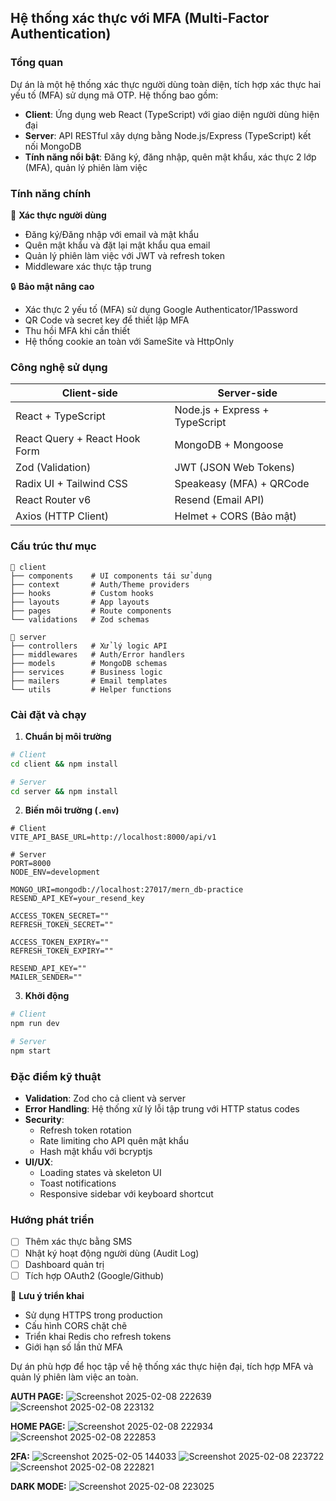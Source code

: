
## Hệ thống xác thực với MFA (Multi-Factor Authentication)

### Tổng quan
Dự án là một hệ thống xác thực người dùng toàn diện, tích hợp xác thực hai yếu tố (MFA) sử dụng mã OTP. Hệ thống bao gồm:
- **Client**: Ứng dụng web React (TypeScript) với giao diện người dùng hiện đại
- **Server**: API RESTful xây dựng bằng Node.js/Express (TypeScript) kết nối MongoDB
- **Tính năng nổi bật**: Đăng ký, đăng nhập, quên mật khẩu, xác thực 2 lớp (MFA), quản lý phiên làm việc

### Tính năng chính
🔐 **Xác thực người dùng**
- Đăng ký/Đăng nhập với email và mật khẩu
- Quên mật khẩu và đặt lại mật khẩu qua email
- Quản lý phiên làm việc với JWT và refresh token
- Middleware xác thực tập trung

🔒 **Bảo mật nâng cao**
- Xác thực 2 yếu tố (MFA) sử dụng Google Authenticator/1Password
- QR Code và secret key để thiết lập MFA
- Thu hồi MFA khi cần thiết
- Hệ thống cookie an toàn với SameSite và HttpOnly

### Công nghệ sử dụng
| Client-side                     | Server-side                     |
|---------------------------------|---------------------------------|
| React + TypeScript              | Node.js + Express + TypeScript  |
| React Query + React Hook Form   | MongoDB + Mongoose              |
| Zod (Validation)                | JWT (JSON Web Tokens)           |
| Radix UI + Tailwind CSS         | Speakeasy (MFA) + QRCode        |
| React Router v6                 | Resend (Email API)              |
| Axios (HTTP Client)             | Helmet + CORS (Bảo mật)         |

### Cấu trúc thư mục
```
📁 client
├── components    # UI components tái sử dụng
├── context       # Auth/Theme providers
├── hooks         # Custom hooks
├── layouts       # App layouts
├── pages         # Route components
└── validations   # Zod schemas

📁 server
├── controllers   # Xử lý logic API
├── middlewares   # Auth/Error handlers
├── models        # MongoDB schemas
├── services      # Business logic
├── mailers       # Email templates
└── utils         # Helper functions
```

### Cài đặt và chạy
1. **Chuẩn bị môi trường**
```bash
# Client
cd client && npm install

# Server
cd server && npm install
```

2. **Biến môi trường (`.env`)**
```env
# Client
VITE_API_BASE_URL=http://localhost:8000/api/v1

# Server
PORT=8000
NODE_ENV=development

MONGO_URI=mongodb://localhost:27017/mern_db-practice
RESEND_API_KEY=your_resend_key

ACCESS_TOKEN_SECRET=""
REFRESH_TOKEN_SECRET=""

ACCESS_TOKEN_EXPIRY=""
REFRESH_TOKEN_EXPIRY=""

RESEND_API_KEY=""
MAILER_SENDER=""
```

3. **Khởi động**
```bash
# Client
npm run dev

# Server
npm start
```

### Đặc điểm kỹ thuật
- **Validation**: Zod cho cả client và server
- **Error Handling**: Hệ thống xử lý lỗi tập trung với HTTP status codes
- **Security**: 
  - Refresh token rotation
  - Rate limiting cho API quên mật khẩu
  - Hash mật khẩu với bcryptjs
- **UI/UX**: 
  - Loading states và skeleton UI
  - Toast notifications
  - Responsive sidebar với keyboard shortcut

### Hướng phát triển
- [ ] Thêm xác thực bằng SMS
- [ ] Nhật ký hoạt động người dùng (Audit Log)
- [ ] Dashboard quản trị
- [ ] Tích hợp OAuth2 (Google/Github)

📌 **Lưu ý triển khai**
- Sử dụng HTTPS trong production
- Cấu hình CORS chặt chẽ
- Triển khai Redis cho refresh tokens
- Giới hạn số lần thử MFA

Dự án phù hợp để học tập về hệ thống xác thực hiện đại, tích hợp MFA và quản lý phiên làm việc an toàn.

**AUTH PAGE:**
![Screenshot 2025-02-08 222639](https://github.com/user-attachments/assets/cb40dd63-90d8-4a77-8f3c-937e734cfaf2)
![Screenshot 2025-02-08 223132](https://github.com/user-attachments/assets/c545559f-9056-4bce-ad18-0c4c08bb9074)

**HOME PAGE:**
![Screenshot 2025-02-08 222934](https://github.com/user-attachments/assets/b5a1405c-ef8c-462a-838d-c02237395c70)
![Screenshot 2025-02-08 222853](https://github.com/user-attachments/assets/5d1c2733-2ea7-4f14-ae39-799600a62f77)

**2FA:**
![Screenshot 2025-02-05 144033](https://github.com/user-attachments/assets/7bbe40de-9727-42ff-aa80-6a1d64b811b9)
![Screenshot 2025-02-08 223722](https://github.com/user-attachments/assets/3be595d5-3e79-4a45-b4d1-943cf1504770)
![Screenshot 2025-02-08 222821](https://github.com/user-attachments/assets/bcbc3f52-ce6e-4f0a-b544-60f483e54fa8)

**DARK MODE:**
![Screenshot 2025-02-08 223025](https://github.com/user-attachments/assets/f1d556c3-8244-461c-bbfd-1bf4cf558497)

